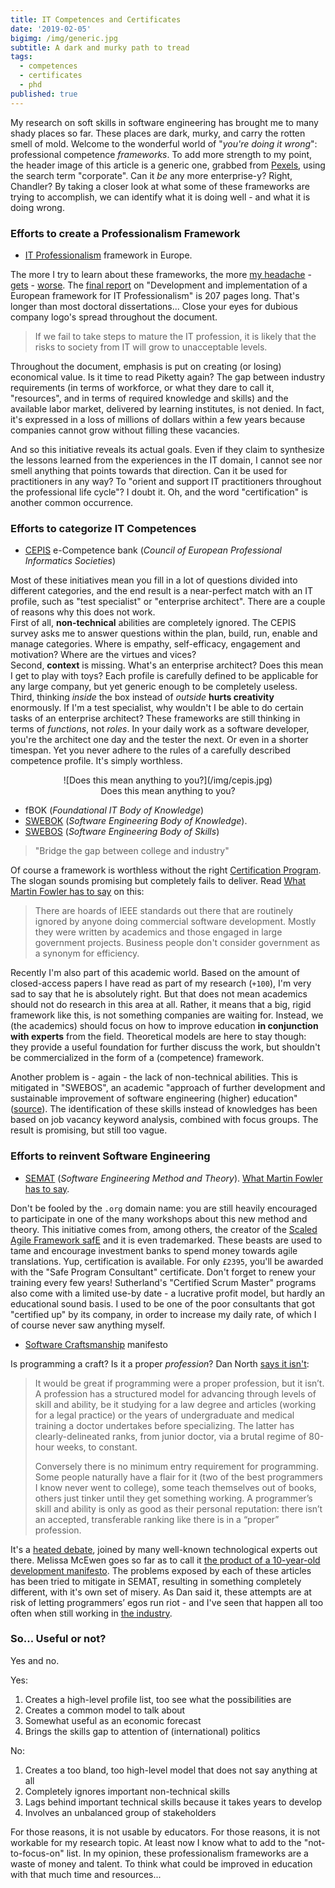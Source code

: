 ```yaml
---
title: IT Competences and Certificates
date: '2019-02-05'
bigimg: /img/generic.jpg
subtitle: A dark and murky path to tread
tags:
  - competences
  - certificates
  - phd
published: true
---
```


My research on soft skills in software engineering has brought me to many shady places so far. These places are dark, murky, and carry the rotten smell of mold. Welcome to the wonderful world of "_you're doing it wrong_": professional competence *frameworks*. To add more strength to my point, the header image of this article is a generic one, grabbed from [Pexels](https://pexels.com), using the search term "corporate". Can it _be_ any more enterprise-y? Right, Chandler? By taking a closer look at what some of these frameworks are trying to accomplish, we can identify what it is doing well - and what it is doing wrong.

### Efforts to create a Professionalism Framework

* [IT Professionalism](http://ictprofessionalism.eu/the-it-professionalism-framework/) framework in Europe.

The more I try to learn about these frameworks, the more [my headache](https://ec.europa.eu/ploteus/content/descriptors-page) - [gets](http://www.ecvet-toolkit.eu) - [worse](http://www.ecompetences.eu). The [final report](http://ictprofessionalism.eu/wp-content/uploads/Final-report_EASME_COSME-5.pdf) on "Development and implementation of a European framework for IT Professionalism" is 207 pages long. That's longer than most doctoral dissertations... Close your eyes for dubious company logo's spread throughout the document. 

> If we fail to take steps to mature the IT profession, it is likely that the risks to society from IT will grow to unacceptable levels.

Throughout the document, emphasis is put on creating (or losing) economical value. Is it time to read Piketty again? The gap between industry requirements (in terms of workforce, or what they dare to call it, "resources", and in terms of required knowledge and skills) and the available labor market, delivered by learning institutes, is not denied. In fact, it's expressed in a loss of millions of dollars within a few years because companies cannot grow without filling these vacancies. 

And so this initiative reveals its actual goals. Even if they claim to synthesize the lessons learned from the experiences in the IT domain, I cannot see nor smell anything that points towards that direction. Can it be used for practitioners in any way? To "orient and support IT practitioners throughout the professional life cycle"? I doubt it. Oh, and the word "certification" is another common occurrence. 

### Efforts to categorize IT Competences

* [CEPIS](https://cepisecompetencebenchmark.org/) e-Competence bank (_Council of European Professional Informatics Societies_)

Most of these initiatives mean you fill in a lot of questions divided into different categories, and the end result is a near-perfect match with an IT profile, such as "test specialist" or "enterprise architect". There are a couple of reasons why this does not work. <br/>
First of all, **non-technical** abilities are completely ignored. The CEPIS survey asks me to answer questions within the plan, build, run, enable and manage categories. Where is empathy, self-efficacy, engagement and motivation? Where are the virtues and vices? <br/>
Second, **context** is missing. What's an enterprise architect? Does this mean I get to play with toys? Each profile is carefully defined to be applicable for any large company, but yet generic enough to be completely useless. <br/>
Third, thinking _inside_ the box instead of _outside_ **hurts creativity** enormously. If I'm a test specialist, why wouldn't I be able to do certain tasks of an enterprise architect? These frameworks are still thinking in terms of _functions_, not _roles_. In your daily work as a software developer, you're the architect one day and the tester the next. Or even in a shorter timespan. Yet you never adhere to the rules of a carefully described competence profile. It's simply worthless. 

<center>
![Does this mean anything to you?](/img/cepis.jpg)<br/>
Does this mean anything to you?
</center>

* fBOK (_Foundational IT Body of Knowledge_)
* [SWEBOK](https://www.computer.org/web/swebok) (_Software Engineering Body of Knowledge_). 
* [SWEBOS](https://online-journals.org/index.php/i-jep/article/view/4047) (_Software Engineering Body of Skills_)

> "Bridge the gap between college and industry"

Of course a framework is worthless without the right [Certification Program](https://www.computer.org/web/education/swebok-certificate-program). The slogan sounds promising but completely fails to deliver. Read [What Martin Fowler has to say](https://martinfowler.com/bliki/Swebok.html) on this:

> There are hoards of IEEE standards out there that are routinely ignored by anyone doing commercial software development. Mostly they were written by academics and those engaged in large government projects. Business people don't consider government as a synonym for efficiency.

Recently I'm also part of this academic world. Based on the amount of closed-access papers I have read as part of my research (`+100`), I'm very sad to say that he is absolutely right. But that does not mean academics should not do research in this area at all. Rather, it means that a big, rigid framework like this, is not something companies are waiting for. Instead, we (the academics) should focus on how to improve education **in conjunction with experts** from the field. Theoretical models are here to stay though: they provide a useful foundation for further discuss the work, but shouldn't be commercialized in the form of a (competence) framework.

Another problem is - again - the lack of non-technical abilities. This is mitigated in "SWEBOS", an academic "approach of further development and sustainable improvement of software engineering (higher) education" ([source](https://www.evelinprojekt.de/en/)). The identification of these skills instead of knowledges has been based on job vacancy keyword analysis, combined with focus groups. The result is promising, but still too vague.

### Efforts to reinvent Software Engineering

* [SEMAT](http://semat.org) (_Software Engineering Method and Theory_). [What Martin Fowler has to say](https://martinfowler.com/bliki/Semat.html).

Don't be fooled by the `.org` domain name: you are still heavily encouraged to participate in one of the many workshops about this new method and theory. This initiative comes from, among others, the creator of the [Scaled Agile Framework safE](https://www.ivarjacobson.com/scaled-agile-framework) and it is even trademarked. These beasts are used to tame and encourage investment banks to spend money towards agile translations. Yup, certification is available. For only `£2395`, you'll be awarded with the "Safe Program Consultant" certificate. Don't forget to renew your training every few years! Sutherland's "Certified Scrum Master" programs also come with a limited use-by date - a lucrative profit model, but hardly an educational sound basis. I used to be one of the poor consultants that got "certified up" by its company, in order to increase my daily rate, of which I of course never saw anything myself. 

* [Software Craftsmanship](http://manifesto.softwarecraftsmanship.org) manifesto

Is programming a craft? Is it a proper _profession_? Dan North [says it isn't](https://dannorth.net/2011/01/11/programming-is-not-a-craft/):

> It would be great if programming were a proper profession, but it isn’t. A profession has a structured model for advancing through levels of skill and ability, be it studying for a law degree and articles (working for a legal practice) or the years of undergraduate and medical training a doctor undertakes before specializing. The latter has clearly-delineated ranks, from junior doctor, via a brutal regime of 80-hour weeks, to constant.
> 
> Conversely there is no minimum entry requirement for programming. Some people naturally have a flair for it (two of the best programmers I know never went to college), some teach themselves out of books, others just tinker until they get something working. A programmer’s skill and ability is only as good as their personal reputation: there isn’t an accepted, transferable ranking like there is in a “proper” profession.

It's a [heated debate](https://lizkeogh.com/2011/01/14/why-i-didnt-sign-the-software-craftsmanship-manifesto/), joined by many well-known technological experts out there. Melissa McEwen goes so far as to call it [the product of a 10-year-old development manifesto](https://qz.com/work/1371151/what-happened-to-software-craftsmanship/). The problems exposed by each of these articles has been tried to mitigate in SEMAT, resulting in something completely different, with it's own set of misery. As Dan said it, these attempts are at risk of letting programmers’ egos run riot - and I've seen that happen all too often when still working in [the industry](/post/a-decade-in-the-industry/).

### So... Useful or not?

Yes and no. 

Yes:

1. Creates a high-level profile list, too see what the possibilities are
2. Creates a common model to talk about
3. Somewhat useful as an economic forecast
4. Brings the skills gap to attention of (international) politics

No:

1. Creates a too bland, too high-level model that does not say anything at all
2. Completely ignores important non-technical skills
3. Lags behind important technical skills because it takes years to develop
4. Involves an unbalanced group of stakeholders

For those reasons, it is not usable by educators. For those reasons, it is not workable for my research topic. At least now I know what to add to the "not-to-focus-on" list. In my opinion, these professionalism frameworks are a waste of money and talent. To think what could be improved in education with that much time and resources... 